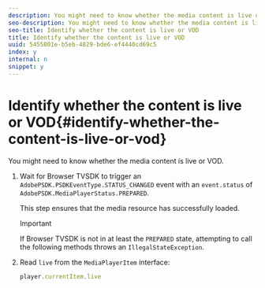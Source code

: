 ```yaml
---
description: You might need to know whether the media content is live or VOD.
seo-description: You might need to know whether the media content is live or VOD.
seo-title: Identify whether the content is live or VOD
title: Identify whether the content is live or VOD
uuid: 5455801e-b5eb-4829-bde6-ef4440cd69c5
index: y
internal: n
snippet: y
---
```


# Identify whether the content is live or VOD{#identify-whether-the-content-is-live-or-vod}

You might need to know whether the media content is live or VOD.

1. Wait for Browser TVSDK to trigger an `AdobePSDK.PSDKEventType.STATUS_CHANGED` event with an `event.status` of `AdobePSDK.MediaPlayerStatus.PREPARED`.

   This step ensures that the media resource has successfully loaded. 

   >[!IMPORTANT]
   >
   >If Browser TVSDK is not in at least the `PREPARED` state, attempting to call the following methods throws an `IllegalStateException`.

1. Read `live` from the `MediaPlayerItem` interface:

   ```js
   player.currentItem.live
   ```

